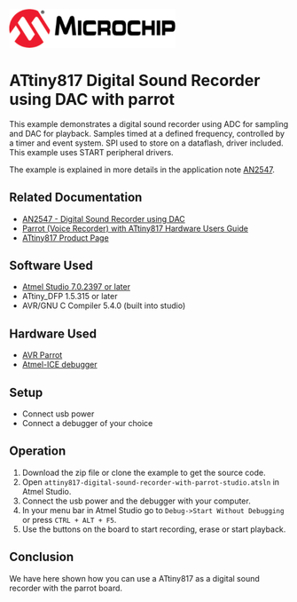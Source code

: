 <a href="https://www.microchip.com" rel="nofollow"><img src="images/microchip.png" alt="MCHP" width="300"/></a>

# ATtiny817 Digital Sound Recorder using DAC with parrot

This example demonstrates a digital sound recorder using ADC for sampling and DAC for playback. Samples timed at a defined frequency, controlled by a timer and event system. SPI used to store on a dataflash, driver included. This example uses START peripheral drivers.

The example is explained in more details in the application note [AN2547](http://ww1.microchip.com/downloads/en/AppNotes/00002547A.pdf).

## Related Documentation

- [AN2547 -  Digital Sound Recorder using DAC](http://ww1.microchip.com/downloads/en/AppNotes/00002547A.pdf)
- [Parrot (Voice Recorder) with ATtiny817 Hardware Users Guide](http://ww1.microchip.com/downloads/en/DeviceDoc/40001916A.pdf)
- [ATtiny817 Product Page](https://www.microchip.com/wwwproducts/en/ATtiny817)

## Software Used

- [Atmel Studio 7.0.2397 or later](https://www.microchip.com/mplab/avr-support/atmel-studio-7)
- ATtiny_DFP 1.5.315 or later
- AVR/GNU C Compiler 5.4.0 (built into studio)

## Hardware Used

-   [AVR Parrot](https://www.microchip.com/developmenttools/ProductDetails/ATAVRPARROT)
-   [Atmel-ICE debugger](https://www.microchip.com/DevelopmentTools/ProductDetails/ATATMEL-ICE)

## Setup

- Connect usb power
- Connect a debugger of your choice

## Operation

1. Download the zip file or clone the example to get the source code.
2. Open `attiny817-digital-sound-recorder-with-parrot-studio.atsln` in Atmel Studio.
3. Connect the usb power and the debugger with your computer. 
4. In your menu bar in Atmel Studio go to `Debug->Start Without Debugging` or press `CTRL + ALT + F5`.
5. Use the buttons on the board to start recording, erase or start playback.

## Conclusion

We have here shown how you can use a ATtiny817 as a digital sound recorder with the parrot board.